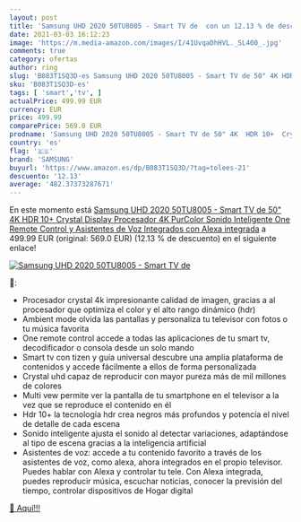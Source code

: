 ```yaml
---
layout: post
title: 'Samsung UHD 2020 50TU8005 - Smart TV de  con un 12.13 % de descuento'
date: 2021-03-03 16:12:23
image: 'https://m.media-amazon.com/images/I/41UvqaDhHVL._SL400_.jpg'
comments: true
category: ofertas
author: ring
slug: 'B083T1SQ3D-es Samsung UHD 2020 50TU8005 - Smart TV de 50" 4K HDR 10+...'
sku: 'B083T1SQ3D-es'
tags: [ 'smart','tv', ]
actualPrice: 499.99 EUR
currency: EUR
price: 499.99
comparePrice: 569.0 EUR
prodname: 'Samsung UHD 2020 50TU8005 - Smart TV de 50" 4K  HDR 10+  Crystal Display  Procesador 4K  PurColor  Sonido Inteligente  One Remote Control y Asistentes de Voz Integrados  con Alexa integrada'
country: 'es'
flag: '🇪🇸'
brand: 'SAMSUNG'
buyurl: 'https://www.amazon.es/dp/B083T1SQ3D/?tag=tolees-21'
descuento: '12.13'
average: '482.37373287671'
---
```


En este momento está [Samsung UHD 2020 50TU8005 - Smart TV de 50" 4K  HDR 10+  Crystal Display  Procesador 4K  PurColor  Sonido Inteligente  One Remote Control y Asistentes de Voz Integrados  con Alexa integrada](https://www.amazon.es/dp/B083T1SQ3D/?tag=tolees-21) a 499.99 EUR (original: 569.0 EUR) (12.13 %  de descuento) en el siguiente enlace!

[![Samsung UHD 2020 50TU8005 - Smart TV de ](https://m.media-amazon.com/images/I/41UvqaDhHVL._SL400_.jpg)](https://www.amazon.es/dp/B083T1SQ3D/?tag=tolees-21)

🔎:

- Procesador crystal 4k impresionante calidad de imagen, gracias a al procesador que optimiza el color y el alto rango dinámico (hdr)
- Ambient mode olvida las pantallas y personaliza tu televisor con fotos o tu música favorita
- One remote control accede a todas las aplicaciones de tu smart tv, decodificador o consola desde un solo mando
- Smart tv con tizen y guía universal descubre una amplia plataforma de contenidos y accede fácilmente a ellos de forma personalizada
- Crystal uhd capaz de reproducir con mayor pureza más de mil millones de colores
- Multi vew permite ver la pantalla de tu smartphone en el televisor a la vez que se reproduce el contenido en él
- Hdr 10+ la tecnología hdr crea negros más profundos y potencía el nivel de detalle de cada escena
- Sonido inteligente ajusta el sonido al detectar variaciones, adaptándose al tipo de escena gracias a la inteligencia artificial
- Asistentes de voz: accede a tu contenido favorito a través de los asistentes de voz, como alexa, ahora integrados en el propio televisor. Puedes hablar con Alexa y controlar tu tele. Con Alexa integrada, puedes reproducir música, escuchar noticias, conocer la previsión del tiempo, controlar dispositivos de Hogar digital

[🛒 Aquí!!!](https://www.amazon.es/dp/B083T1SQ3D/?tag=tolees-21)
